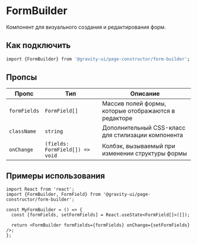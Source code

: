 # FormBuilder

Компонент для визуального создания и редактирования форм.

## Как подключить

```bash
import {FormBuilder} from '@gravity-ui/page-constructor/form-builder';
```

## Пропсы

| Пропс        | Тип                             | Описание                                             |
| ------------ | ------------------------------- | ---------------------------------------------------- |
| `formFields` | `FormField[]`                   | Массив полей формы, которые отображаются в редакторе |
| `className`  | `string`                        | Дополнительный CSS-класс для стилизации компонента   |
| `onChange`   | `(fields: FormField[]) => void` | Колбэк, вызываемый при изменении структуры формы     |

## Примеры использования

```tsx
import React from 'react';
import {FormBuilder, FormField} from '@gravity-ui/page-constructor/form-builder';

const MyFormBuilder = () => {
  const [formFields, setFormFields] = React.useState<FormField[]>([]);

  return <FormBuilder formFields={formFields} onChange={setFormFields} />;
};
```
